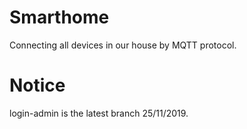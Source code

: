 # Smarthome
Connecting all devices in our house by MQTT protocol.
# Notice
login-admin is the latest branch 25/11/2019.
